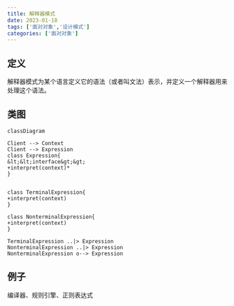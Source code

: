 ```yaml
---
title: 解释器模式
date: 2023-01-18
tags: ['面对对象','设计模式']
categories: ['面对对象']
---
```

## 定义
解释器模式为某个语言定义它的语法（或者叫文法）表示，并定义一个解释器用来处理这个语法。

## 类图
```mermaid
classDiagram

Client --> Context
Client --> Expression
class Expression{
&lt;&lt;interface&gt;&gt;
+interpret(context)*
}


class TerminalExpression{
+interpret(context)
}

class NonterminalExpression{
+interpret(context)
}

TerminalExpression ..|> Expression
NonterminalExpression ..|> Expression
NonterminalExpression o--> Expression
```
## 例子
编译器、规则引擎、正则表达式
